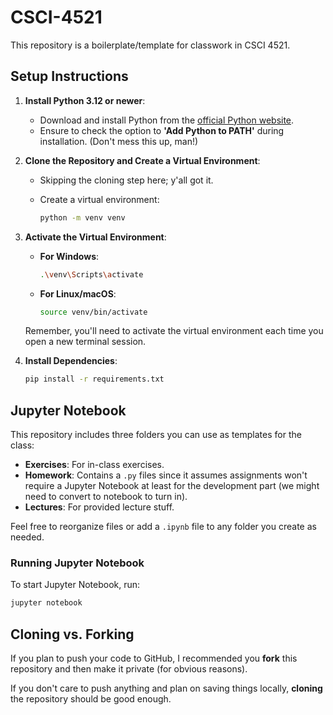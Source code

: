 # CSCI-4521

This repository is a boilerplate/template for classwork in CSCI 4521.

## Setup Instructions

1. **Install Python 3.12 or newer**:

   - Download and install Python from the [official Python website](https://www.python.org/downloads/).
   - Ensure to check the option to **'Add Python to PATH'** during installation. (Don't mess this up, man!)

2. **Clone the Repository and Create a Virtual Environment**:

   - Skipping the cloning step here; y'all got it.

   - Create a virtual environment:
     ```bash
     python -m venv venv
     ```

3. **Activate the Virtual Environment**:

   - **For Windows**:

     ```bash
     .\venv\Scripts\activate
     ```

   - **For Linux/macOS**:
     ```bash
     source venv/bin/activate
     ```

   Remember, you'll need to activate the virtual environment each time you open a new terminal session.

4. **Install Dependencies**:

   ```bash
   pip install -r requirements.txt
   ```

## Jupyter Notebook

This repository includes three folders you can use as templates for the class:

- **Exercises**: For in-class exercises.
- **Homework**: Contains a `.py` files since it assumes assignments won't require a Jupyter Notebook at least for the development part (we might need to convert to notebook to turn in).
- **Lectures**: For provided lecture stuff.

Feel free to reorganize files or add a `.ipynb` file to any folder you create as needed.

### Running Jupyter Notebook

To start Jupyter Notebook, run:

```bash
jupyter notebook
```

## Cloning vs. Forking

If you plan to push your code to GitHub, I recommended you **fork** this repository and then make it private (for obvious reasons).

If you don't care to push anything and plan on saving things locally, **cloning** the repository should be good enough.

